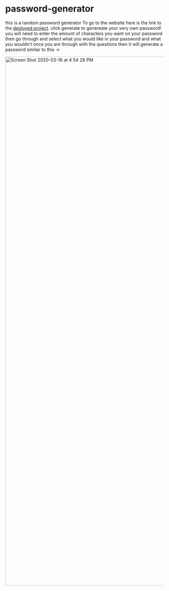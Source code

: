 # password-generator
this is a random password generator
To go to the website here is the link to the [deployed project](https://glxenigma.github.io/password-generator/02-Homework/Develop/index.html).
click generate to genereate your very own password!
you will need to enter the amount of characters you want on your password
then go through and select what you would like in your password and what you wouldn't
once you are through with the questions then it will generate a password similar to this ->



<img width="1680" alt="Screen Shot 2020-03-16 at 4 54 28 PM" src="https://user-images.githubusercontent.com/60805201/76806498-28cdd980-67a7-11ea-85a9-2c0568bd5f9b.png">
